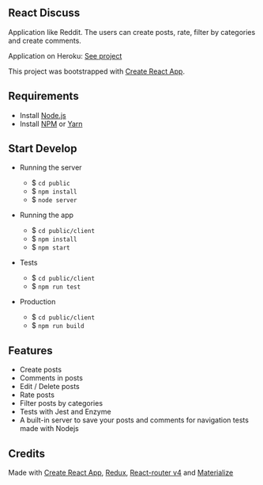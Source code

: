 ## React Discuss

Application like Reddit. The users can create posts, rate, filter by categories and create comments.

Application on Heroku: [See project](https://react-app-discuss.herokuapp.com)

This project was bootstrapped with [Create React App](https://github.com/facebookincubator/create-react-app).

## Requirements

- Install [Node.js](https://nodejs.org)
- Install [NPM](https://www.npmjs.com/get-npm) or [Yarn](https://yarnpkg.com)

## Start Develop

* Running the server
    - $ `cd public`
    - $ `npm install`
    - $ `node server`

* Running the app
    - $ `cd public/client`
    - $ `npm install`
    - $ `npm start`

* Tests
    - $ `cd public/client`
    - $ `npm run test`

* Production
    - $ `cd public/client`
    - $ `npm run build`


## Features
  - Create posts
  - Comments in posts
  - Edit / Delete posts
  - Rate posts
  - Filter posts by categories
  - Tests with Jest and Enzyme
  - A built-in server to save your posts and comments for navigation tests made with Nodejs

## Credits

Made with [Create React App](https://github.com/facebookincubator/create-react-app), [Redux](https://redux.js.org), [React-router v4](https://reacttraining.com/react-router/) and [Materialize](http://materializecss.com)
